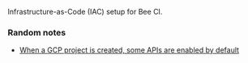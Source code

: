 Infrastructure-as-Code (IAC) setup for Bee CI.


### Random notes

- [When a GCP project is created, some APIs are enabled by default][defaultapis]

[defaultapis]: https://cloud.google.com/service-usage/docs/enabled-service#default
